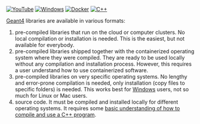 [![YouTube](https://img.shields.io/badge/You-Tube-red?style=flat)](https://www.youtube.com/playlist?list=PLw3G-vTgPrdB9Nt2ekl2oL1yoqEC294Uf)
[![Windows](https://img.shields.io/badge/On-Windows-blue?style=flat)](windows)
[![Docker](https://img.shields.io/badge/Docker-Image-magenta?style=flat)](container)
[![C++](https://img.shields.io/badge/C-++-cyan?style=flat)](cpp)

[Geant4][] libraries are available in various formats:

1. pre-compiled libraries that run on the cloud or computer clusters. No local compilation or installation is needed. This is the easiest, but not available for everybody.
2. pre-compiled libraries shipped together with the containerized operating system where they were compiled. They are ready to be used locally without any compilation and installation process. However, this requires a user understand how to use containerized software.
3. pre-compiled libraries on very specific operating systems.  No lengthy and error-prone compilation is needed, only installation (copy files to specific folders) is needed. This works best for [Windows](windows) users, not so much for Linux or Mac users.
4. source code. It must be compiled and installed locally for different operating systems. It requires some [basic understanding of how to compile and use a C++ program](cpp).

[Geant4]: https://physino.xyz/geant4
